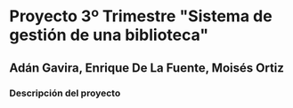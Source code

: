 # Proyecto 3º Trimestre "Sistema de gestión de una biblioteca"
## Adán Gavira, Enrique De La Fuente, Moisés Ortiz
### Descripción del proyecto